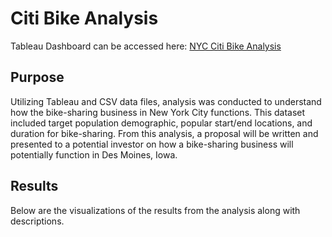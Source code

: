 # Citi Bike Analysis

Tableau Dashboard can be accessed here: [NYC Citi Bike Analysis](https://public.tableau.com/views/NYCCitiBikeAnalysis_16686695380810/Story1?:language=en-US&:display_count=n&:origin=viz_share_link)

## Purpose
Utilizing Tableau and CSV data files, analysis was conducted to understand how the bike-sharing business in New York City functions. This dataset included target population demographic, popular start/end locations, and duration for bike-sharing. From this analysis, a proposal will be written and presented to a potential investor on how a bike-sharing business will potentially function in Des Moines, Iowa.

## Results
Below are the visualizations of the results from the analysis along with descriptions.

